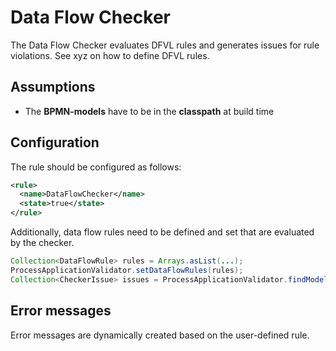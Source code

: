 Data Flow Checker
=================================
The Data Flow Checker evaluates DFVL rules and generates issues for rule violations. See xyz on how to define DFVL rules.


## Assumptions
- The **BPMN-models** have to be in the **classpath** at build time

## Configuration
The rule should be configured as follows:
```xml
<rule>
  <name>DataFlowChecker</name>
  <state>true</state>
</rule>
```

Additionally, data flow rules need to be defined and set that are evaluated by the checker.
```java
Collection<DataFlowRule> rules = Arrays.asList(...);
ProcessApplicationValidator.setDataFlowRules(rules);
Collection<CheckerIssue> issues = ProcessApplicationValidator.findModelErrors();
```

## Error messages
Error messages are dynamically created based on the user-defined rule.

